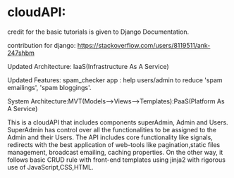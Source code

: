 # cloudAPI:

credit for the basic tutorials is given to Django Documentation.

contribution for django: https://stackoverflow.com/users/8119511/ank-247shbm

Updated Architecture: IaaS(Infrastructure As A Service)

Updated Features: spam_checker app : help users/admin to reduce 'spam emailings', 'spam bloggings'.

System Architecture:MVT(Models-->Views-->Templates):PaaS(Platform As A Service)

This is a cloudAPI that includes components superAdmin, Admin and Users. SuperAdmin has control over all the functionalities to be assigned to the Admin and their Users.
The API includes core functionality like signals, redirects with the best application of web-tools like pagination,static files management, broadcast emailing, caching properties.
On the other way, it follows basic CRUD rule with front-end templates using jinja2 with rigorous use of JavaScript,CSS,HTML.


